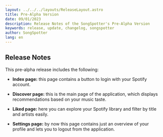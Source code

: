 ```yaml
---
layout: ../../../layouts/ReleaseLayout.astro
title: Pre-Alpha Version
date: 09/01/2023
description: Release Notes of the SongSpotter's Pre-Alpha Version
keywords: release, update, changelog, songspotter
author: SongSpotter
lang: en
---
```


## Release Notes

This pre-alpha release includes the following:

- <strong>Index page:</strong> this page contains a button to login with your Spotify account.

- <strong>Discover page:</strong> this is the main page of the application, which displays recommendations based on your music taste.

- <strong>Liked page:</strong> here you can explore your Spotify library and filter by title and artists easily.

- <strong>Settings page:</strong> by now this page contains just an overview of your profile and lets you to logout from the application.